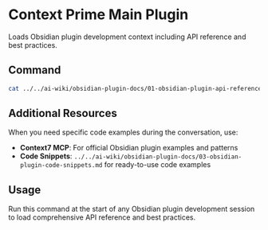 # Context Prime Main Plugin

Loads Obsidian plugin development context including API reference and best practices.

## Command
```bash
cat ../../ai-wiki/obsidian-plugin-docs/01-obsidian-plugin-api-reference.md ../../ai-wiki/obsidian-plugin-docs/02-obsidian-plugin-best-practices.md
```

## Additional Resources
When you need specific code examples during the conversation, use:
- **Context7 MCP**: For official Obsidian plugin examples and patterns
- **Code Snippets**: `../../ai-wiki/obsidian-plugin-docs/03-obsidian-plugin-code-snippets.md` for ready-to-use code examples

## Usage
Run this command at the start of any Obsidian plugin development session to load comprehensive API reference and best practices.